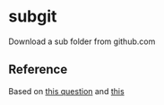 # subgit
Download a sub folder from github.com

## Reference
Based on [this
question](http://stackoverflow.com/questions/7106012/download-a-single-folder-or-directory-from-a-github-repo) and [this](http://stackoverflow.com/questions/2466735/how-to-checkout-only-one-file-from-git-repository/2466755#2466755)


